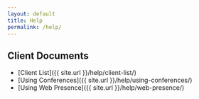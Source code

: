 ```yaml
---
layout: default
title: Help
permalink: /help/
---
```


## Client Documents

* [Client List]({{ site.url }}/help/client-list/)
* [Using Conferences]({{ site.url }}/help/using-conferences/)
* [Using Web Presence]({{ site.url }}/help/web-presence/)
